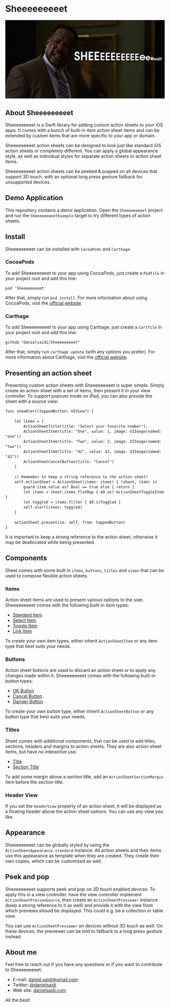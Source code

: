 # Sheeeeeeeeet

![Sheeeeeeeeeit][header-image]


## About Sheeeeeeeeet

Sheeeeeeeeet is a Swift library for adding custom action sheets to your iOS apps.
It comes with a bunch of built-in item action sheet items and can be extended by
custom items that are more specific to your app or domain.

Sheeeeeeeeet action sheets can be designed to look just like standard iOS action
sheets or completely different. You can apply a global appearance style, as well
as individual styles for separate action sheets or action sheet items.

Sheeeeeeeeet action sheets can be peeked & popped on all devices that support 3D
touch, with an optional long press gesture fallback for unsupported devices.



## Demo Application

This repository contains a demo application. Open the `Sheeeeeeeeet` project and
run the `SheeeeeeeeetExample` target to try different types of action sheets.



## Install

Sheeeeeeeeet can be installed with `CocoaPods` and `Carthage`:

### CocoaPods

To add Sheeeeeeeeet to your app using CocoaPods, just create a `Podfile` in your
project root and add this line:

```
pod 'Sheeeeeeeeet'
```

After that, simply run `pod install`. For more information about using CocoaPods,
visit the [official website][CocoaPods].

### Carthage

To add Sheeeeeeeeet to your app using Carthage, just create a `Cartfile` in your
project root and add this line:

```
github "danielsaidi/Sheeeeeeeeet"
```

After that, simply run `carthage update` (with any options you prefer). For more
information about Carthage, visit the [official website][Carthage].



## Presenting an action sheet

Presenting custom action sheets with Sheeeeeeeeet is super simple. Simply create
an action sheet with a set of items, then present it in your view controller. To
support popover mode on iPad, you can also provide the sheet with a source view:

```
func showAlert(tappedButton: UIView?) {

    let items = [
        ActionSheetTitle(title: "Select your favorite number"),
        ActionSheetItem(title: "One", value: 1, image: UIImage(named: "one"))
        ActionSheetItem(title: "Two", value: 2, image: UIImage(named: "two"))
        ActionSheetItem(title: "42", value: 42, image: UIImage(named: "42"))
        ActionSheetCancelButton(title: "Cancel")
    ]

    // Remember to keep a string reference to the action sheet!
    self.actionSheet = ActionSheet(items: items) { (sheet, item) in
        guard item.value as? Bool == true else { return }
        let items = sheet.items.flatMap { $0 as? ActionSheetToggleItem }
        let toggled = items.filter { $0.isToggled }
        self.alert(items: toggled)
    }

    actionSheet.present(in: self, from: tappedButton)
}
```

It is important to keep a strong reference to the action sheet, otherwise it may
be deallocated while being presented.



## Components

Sheet comes with some built in `items`, `buttons`, `titles` and `views` that can
be used to compose flexible action sheets.

### Items

Action sheet items are used to present various options to the user. Sheeeeeeeeet
comes with the following built-in item types:

* [Standard Item][ActionSheetItem]
* [Select Item][ActionSheetSelectItem]
* [Toggle Item][ActionSheetToggleItem]
* [Link Item][ActionSheetLinkItem]

To create your own item types, either inherit `ActionSheetItem` or any item type
that best suits your needs.

### Buttons

Action sheet buttons are used to discard an action sheet or to apply any changes
made within it. Sheeeeeeeeet comes with the following built-in button types:

* [OK Button][ActionSheetOkButton]
* [Cancel Button][ActionSheetCancelButton]
* [Danger Button][ActionSheetDangerButton]

To create your own button type, either inherit `ActionSheetButton` or any button
type that best suits your needs.

### Titles

Sheet comes with additional components, that can be used to add titles, sections,
headers and margins to action sheets. They are also action sheet items, but have
no interactive use:

* [Title][ActionSheetTitle]
* [Section Title][ActionSheetSectionTitle]

To add some margin above a section title, add an `ActionSheetSectionMargin` item
before the section title.

### Header View

If you set the `headerView` property of an action sheet, it will be displayed as
a floating header above the action sheet options. You can use any view you like.



## Appearance

Sheeeeeeeeet can be globally styled by using the `ActionSheetAppearance.standard`
instance. All action sheets and their items use this appearance as template when
they are created. They create their own copies, which can be customized as well.



## Peek and pop

Sheeeeeeeeet supports peek and pop on 3D touch enabled devices. To apply this in
a view controller, have the view controller implement `ActionSheetPreviewSource`,
then create an `ActionSheetPreviewer` instance (keep a strong reference to it as
well) and provide it with the view from which previews should be displayed. This
could e.g. be a collection or table view.

You can use `ActionSheetPreviewer` on devices without 3D touch as well. On these
devices, the previewer can be told to fallback to a long press gesture instead.



## About me

Feel free to reach out if you have any questions or if you want to contribute to
Sheeeeeeeeet:

* E-mail: [daniel.saidi@gmail.com](mailto:daniel.saidi@gmail.com)
* Twitter: [@danielsaidi](http://www.twitter.com/danielsaidi)
* Web site: [danielsaidi.com](http://www.danielsaidi.com)

All the best!





[header-image]: SheeeeeeeeetExample/Assets/Images/title-image.png "Sheeeeeeeeeit"

[Carthage]: https://github.com/Carthage/Carthage
[CocoaPods]: https://cocoapods.org/

[ActionSheetItem]: https://github.com/danielsaidi/Sheeeeeeeeet/blob/master/Sheeeeeeeeet/Sheeeeeeeeet/Items/ActionSheetItem.swift
[ActionSheetSelectItem]: https://github.com/danielsaidi/Sheeeeeeeeet/blob/master/Sheeeeeeeeet/Sheeeeeeeeet/Items/ActionSheetSelectItem.swift
[ActionSheetToggleItem]: https://github.com/danielsaidi/Sheeeeeeeeet/blob/master/Sheeeeeeeeet/Sheeeeeeeeet/Items/ActionSheetToggleItem.swift
[ActionSheetLinkItem]: https://github.com/danielsaidi/Sheeeeeeeeet/blob/master/Sheeeeeeeeet/Sheeeeeeeeet/Items/ActionSheetLinkItem.swift


[ActionSheetOkButton]: https://github.com/danielsaidi/Sheeeeeeeeet/blob/master/Sheeeeeeeeet/Sheeeeeeeeet/Items/ActionSheetOkButton.swift
[ActionSheetCancelButton]: https://github.com/danielsaidi/Sheeeeeeeeet/blob/master/Sheeeeeeeeet/Sheeeeeeeeet/Items/ActionSheetCancelButton.swift
[ActionSheetDangerButton]: https://github.com/danielsaidi/Sheeeeeeeeet/blob/master/Sheeeeeeeeet/Sheeeeeeeeet/Items/ActionSheetDangerButton.swift


[ActionSheetTitle]: https://github.com/danielsaidi/Sheeeeeeeeet/blob/master/Sheeeeeeeeet/Sheeeeeeeeet/Items/ActionSheetTitle.swift
[ActionSheetSectionTitle]: https://github.com/danielsaidi/Sheeeeeeeeet/blob/master/Sheeeeeeeeet/Sheeeeeeeeet/Items/ActionSheetSectionTitle.swift